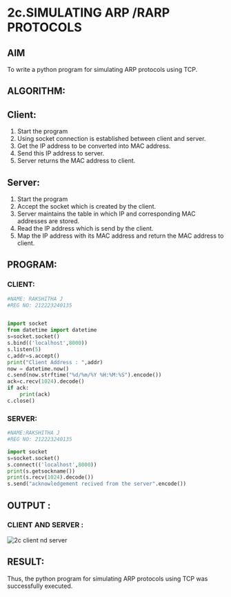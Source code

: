# 2c.SIMULATING ARP /RARP PROTOCOLS
## AIM
To write a python program for simulating ARP protocols using TCP.
## ALGORITHM:
## Client:
1. Start the program
2. Using socket connection is established between client and server.
3. Get the IP address to be converted into MAC address.
4. Send this IP address to server.
5. Server returns the MAC address to client.
## Server:
1. Start the program
2. Accept the socket which is created by the client.
3. Server maintains the table in which IP and corresponding MAC addresses are
stored.
4. Read the IP address which is send by the client.
5. Map the IP address with its MAC address and return the MAC address to client.

## PROGRAM:
### CLIENT:
```python
#NAME: RAKSHITHA J
#REG NO: 212223240135


import socket
from datetime import datetime
s=socket.socket()
s.bind(('localhost',8000)) 
s.listen(5)
c,addr=s.accept()
print("Client Address : ",addr) 
now = datetime.now() 
c.send(now.strftime("%d/%m/%Y %H:%M:%S").encode())
ack=c.recv(1024).decode() 
if ack:
    print(ack)
c.close()
```
### SERVER:
```python
#NAME:RAKSHITHA J
#REG NO: 212223240135

import socket 
s=socket.socket() 
s.connect(('localhost',8000)) 
print(s.getsockname()) 
print(s.recv(1024).decode()) 
s.send("acknowledgement recived from the server".encode()) 
```
## OUTPUT :
### CLIENT AND SERVER :

![2c client nd server](https://github.com/user-attachments/assets/3d0819ab-de6f-4b34-b2a6-c3f6f3b89c4e)

## RESULT:
Thus, the python program for simulating ARP protocols using TCP was successfully 
executed.
